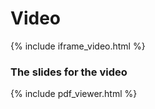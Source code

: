 # Video

{% include iframe_video.html %}

### The slides for the video

{% include pdf_viewer.html %}

